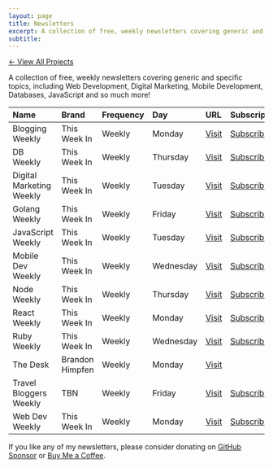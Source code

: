 ```yaml
---
layout: page
title: Newsletters
excerpt: A collection of free, weekly newsletters covering generic and specific topics.
subtitle:
---
```


[&larr; View All Projects](/projects/)

A collection of free, weekly newsletters covering generic and specific topics, including Web Development, Digital Marketing, Mobile Development, Databases, JavaScript and so much more!

| Name | Brand | Frequency | Day | URL | Subscription |
|:--- |:-------- |:-------- |:-------- |:-------- |:-------- |
| Blogging Weekly | This Week In | Weekly | Monday | [Visit](https://www.thisweekin.xyz/tag/blogging/) | [Subscribe](https://www.thisweekin.xyz/#/portal/signup) |
| DB Weekly | This Week In | Weekly | Thursday | [Visit](https://www.thisweekin.xyz/tag/db/) | [Subscribe](https://www.thisweekin.xyz/#/portal/signup) |
| Digital Marketing Weekly | This Week In | Weekly | Tuesday | [Visit](https://www.thisweekin.xyz/tag/digital-marketing/) | [Subscribe](https://www.thisweekin.xyz/#/portal/signup) |
| Golang Weekly | This Week In | Weekly | Friday | [Visit](https://www.thisweekin.io/tag/golang/) | [Subscribe](https://www.thisweekin.io/#/portal/signup) |
| JavaScript Weekly | This Week In | Weekly | Tuesday | [Visit](https://www.thisweekin.io/tag/javascript/) | [Subscribe](https://www.thisweekin.io/#/portal/signup) |
| Mobile Dev Weekly | This Week In | Weekly | Wednesday | [Visit](https://www.thisweekin.xyz/tag/mobile-development/) | [Subscribe](https://www.thisweekin.xyz/#/portal/signup) |
| Node Weekly | This Week In | Weekly | Thursday | [Visit](https://www.thisweekin.io/tag/node/) | [Subscribe](https://www.thisweekin.io/#/portal/signup) |
| React Weekly | This Week In | Weekly | Monday | [Visit](https://www.thisweekin.io/tag/react/) | [Subscribe](https://www.thisweekin.io/#/portal/signup) |
| Ruby Weekly | This Week In | Weekly | Wednesday | [Visit](https://www.thisweekin.io/tag/ruby/) | [Subscribe](https://www.thisweekin.io/#/portal/signup) |
| The Desk | Brandon Himpfen | Weekly | Monday | [Visit](https://medium.com/brandon-himpfen) |  |
| Travel Bloggers Weekly | TBN | Weekly | Friday | [Visit](https://www.travelbloggers.net/tag/travel-bloggers-weekly/) | [Subscribe](https://www.travelbloggers.net/#/portal/signup) |
| Web Dev Weekly | This Week In | Weekly | Monday | [Visit](https://www.thisweekin.xyz/tag/web-development/) | [Subscribe](https://www.thisweekin.xyz/#/portal/signup) |

<div class="alert alert-success" role="alert">
  	If you like any of my newsletters, please consider donating on <a href="https://github.com/sponsors/brandonhimpfen/" class="alert-link">GitHub Sponsor</a> or <a href="https://www.buymeacoffee.com/brandonhimpfen" class="alert-link">Buy Me a Coffee</a>.
</div>